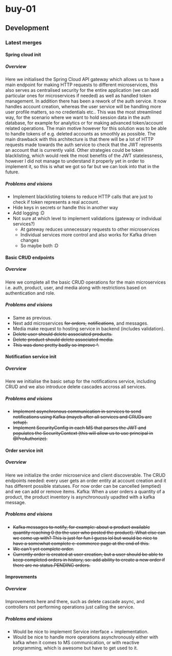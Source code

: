 # buy-01
## Development
### Latest merges
#### Spring cloud init
##### Overview
Here we initialised the Spring Cloud API gateway which allows us to have a main endpoint for making HTTP requests to different microservices, this also serves as centralised security for the entire application (we can add particular ones for microservices if needed) as well as handled token management.
In addition there has been a rework of the auth service. It now handles account creation, whereas the user service will be handling more user profile matters, so no credentials etc..
This was the most streamlined way, for the scenario where we want to hold session data in the auth database, for example for analytics or for making advanced token/account related operations.
The main motive however for this solution was to be able to handle tokens of e.g. deleted accounts as smoothly as possible. The main drawback with this architecture is that there will be a lot of HTTP requests made towards the auth service to check that the JWT represents an account that is currently valid.
Other strategies could be token blacklisting, which would reek the most benefits of the JWT statelessness, however I did not manage to understand it properly yet in order to implement it, so this is what we got so far but we can look into that in the future.
##### Problems and visions
- Implement blacklisting tokens to reduce HTTP calls that are just to check if token represents a real account.
- Hide keys in secrets or handle this in another way
- Add logging :D
- Not sure at which level to implement validations (gateway or individual services?)
  - At gateway reduces unnecessary requests to other microservices
  - Individual services more control and also works for Kafka driven changes
  - So maybe both :D
#### Basic CRUD endpoints
##### Overview
Here we complete all the basic CRUD operations for the main microservices i.e. auth, product, user, and media along with restrictions based on authentication and role.
##### Problems and visions
- Same as previous.
- Next add microservices ~~for orders,~~ ~~notifications~~, and messages.
- Media make request to hosting service in backend (includes validation).
- ~~Delete user should delete associated products.~~
- ~~Delete product should delete associated media.~~
- ~~This was done pretty badly so improve ^.~~
#### Notification service init
##### Overview
Here we initialise the basic setup for the notifications service, including CRUD and we also introduce delete cascades accross all services.
##### Problems and visions
- ~~Implement asynchronous communication in services to send notifications using Kafka (mayeb after all services and CRUDs are setup).~~
- ~~Implement SecurityConfig in each MS that parses the JWT and populates the SecurityContext (this will allow us to use principal in @PreAuthorize).~~
#### Order service init
##### Overview
Here we initialize the order microservice and client discoverable.
The CRUD endpoints needed: every user gets an order entity at account creation and it has different possible statuses. For now order can be cancelled (emptied) and we can add or remove items.
Kafka: When a user orders a quantity of a product, the product inventory is asynchronously upadted with a kafka message.
##### Problems and visions
- ~~Kafka messages to notify, for example: about a product available quantity reaching 0 (to the user who posted the product). What else can we come up with? This is just for fun I guess lol but would be nice to have a somewhat complete e-commerce page at the end of this.~~
- ~~We can't yet complete order.~~
- ~~Currently order is created at user creation, but a user should be able to keep completed orders in history, so: add ability to create a new order if there are no status.PENDING orders.~~
#### Improvements
##### Overview
Improvements here and there, such as delete cascade async, and controllers not performing operations just calling the service.
##### Problems and visions
- Would be nice to implement Service interface + implementation.
- Would be nice to handle more operations asynchronously either with kafka when it comes to MS communication, or with reactive programming, which is awesome but have to get used to it.
